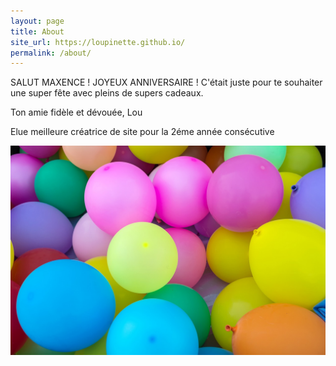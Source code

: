 ```yaml
---
layout: page
title: About
site_url: https://loupinette.github.io/
permalink: /about/
---
```


SALUT MAXENCE ! JOYEUX ANNIVERSAIRE ! C'était juste pour te souhaiter une super fête avec pleins de supers cadeaux.

Ton amie fidèle et dévouée, Lou

Elue meilleure créatrice de site pour la 2éme année consécutive




![des ballons colorés YOUHOU](assets/balloons-1869790_1280.jpg)
